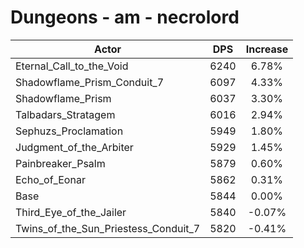 # Dungeons - am - necrolord
| Actor | DPS | Increase |
|---|:---:|:---:|
|Eternal_Call_to_the_Void|6240|6.78%|
|Shadowflame_Prism_Conduit_7|6097|4.33%|
|Shadowflame_Prism|6037|3.30%|
|Talbadars_Stratagem|6016|2.94%|
|Sephuzs_Proclamation|5949|1.80%|
|Judgment_of_the_Arbiter|5929|1.45%|
|Painbreaker_Psalm|5879|0.60%|
|Echo_of_Eonar|5862|0.31%|
|Base|5844|0.00%|
|Third_Eye_of_the_Jailer|5840|-0.07%|
|Twins_of_the_Sun_Priestess_Conduit_7|5820|-0.41%|
